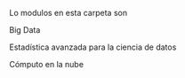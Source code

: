Lo modulos en esta carpeta son

Big Data

Estadística avanzada para la ciencia de datos

Cómputo en la nube
